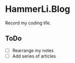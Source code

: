 # HammerLi.Blog

Record my coding life.

## ToDo

- [ ] Rearrange my notes
- [ ] Add series of articles
